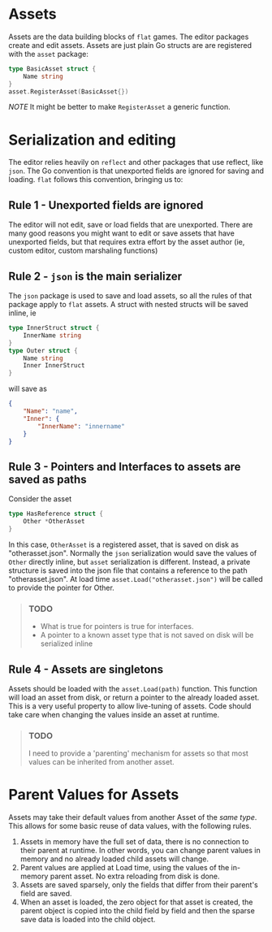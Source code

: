 # Assets
Assets are the data building blocks of `flat` games.  The editor packages
create and edit assets.  Assets are just plain Go structs are are registered
with the `asset` package:
```go
type BasicAsset struct {
	Name string
}
asset.RegisterAsset(BasicAsset{})
```
*NOTE* It might be better to make `RegisterAsset` a generic function.

# Serialization and editing
The editor relies heavily on `reflect` and other packages that use reflect,
like `json`.  The Go convention is that unexported fields are ignored for
saving and loading.  `flat` follows this convention, bringing us to:

## Rule 1 - Unexported fields are ignored
The editor will not edit, save or load fields that are unexported.  There are
many good reasons you might want to edit or save assets that have unexported
fields, but that requires extra effort by the asset author (ie, custom editor,
custom marshaling functions)

## Rule 2 - `json` is the main serializer
The `json` package is used to save and load assets, so all the rules of that
package apply to `flat` assets.
A struct with nested structs will be saved inline, ie
```go
type InnerStruct struct {
	InnerName string
}
type Outer struct {
	Name string
	Inner InnerStruct
}
```
will save as
```json
{
	"Name": "name",
	"Inner": { 
		"InnerName": "innername" 
	}
}
```

## Rule 3 - Pointers and Interfaces to assets are saved as paths
Consider the asset
```go
type HasReference struct {
	Other *OtherAsset
}
```
In this case, `OtherAsset` is a registered asset, that is saved on disk as
"otherasset.json".  Normally the `json` serialization would save the values of
`Other` directly inline, but `asset` serialization is different.  Instead, a
private structure is saved into the json file that contains a reference to the
path "otherasset.json".  At load time `asset.Load("otherasset.json")` will be
called to provide the pointer for Other.  
> ### TODO
> * What is true for pointers is true for interfaces.
> * A pointer to a known asset type that is not saved on disk will be serialized inline

## Rule 4 - Assets are singletons
Assets should be loaded with the `asset.Load(path)` function.  This function will load
an asset from disk, or return a pointer to the already loaded asset.  This is a
very useful property to allow live-tuning of assets.  Code should take care when
changing the values inside an asset at runtime.
> ### TODO
> I need to provide a 'parenting' mechanism for assets so that most values can
> be inherited from another asset. 


# Parent Values for Assets
Assets may take their default values from another Asset of the *same type*.  This allows for some basic reuse of data values, with the following rules.
1. Assets in memory have the full set of data, there is no connection to their parent at runtime.  In other words, you can change parent values in memory and no already loaded child assets will change.
2. Parent values are applied at Load time, using the values of the in-memory parent asset.  No extra reloading from disk is done.
3. Assets are saved sparsely, only the fields that differ from their parent's field are saved.
4. When an asset is loaded, the zero object for that asset is created, the parent object is copied into the child field by field and then the sparse save data is loaded into the child object.

